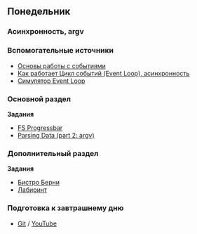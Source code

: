 ## Понедельник

### Асинхронность, argv

### Вспомогательные источники

- [Основы работы с событиями](https://learn.javascript.ru/events-and-timing-depth)
- [Как работает Цикл событий (Event Loop), асинхронность](https://habr.com/ru/company/ruvds/blog/340508/)
- [Симулятор Event Loop](http://latentflip.com/loupe)


### Основной раздел

**Задания**
- [FS Progressbar](../../../..//fs-files-progressbar)
- [Parsing Data (part 2: argv)](../../../../core-js-parsing-data-argv)



### Дополнительный раздел

**Задания**
- [Бистро Берни](../../../../algorithms-and-oo-checkpoint-challenge)
- [Лабиринт](../../../../labyrinth-challenge)

### Подготовка к завтрашнему дню 
- [Git](https://github.com/Elbrus-Bootcamp/short-squeeze-phase-1/tree/master/week-2/promises) / [YouTube](https://youtu.be/wQfv0Lks_Bc) 
